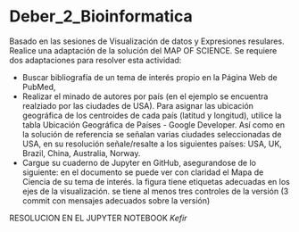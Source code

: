 # Deber_2_Bioinformatica
Basado en las sesiones de Visualización de datos y Expresiones resulares. Realice una adaptación de la solución del MAP OF SCIENCE. Se requiere dos adaptaciones para resolver esta actividad:

* Buscar bibliografía de un tema de interés propio en la Página Web de PubMed,
* Realizar el minado de autores por país (en el ejemplo se encuentra realziado por las ciudades de USA). Para asignar las ubicación geográfica de los centroides de cada país (latitud y longitud), utilice la tabla  Ubicación Geográfica de Países - Google Developer. Así como en la solución de referencia se señalan varias ciudades seleccionadas de USA, en su resolución señale/resalte a los siguientes países: USA, UK, Brazil, China, Australia, Norway.  
* Cargue su cuaderno de Jupyter en GitHub, asegurandose de lo siguiente:
en el documento se puede ver con claridad el Mapa de Ciencia de su tema de interés.
la figura tiene etiquetas adecuadas en los ejes de la visualización.
se tiene al menos tres controles de la versión (3 commit con mensajes adecuados sobre la versión)

RESOLUCION EN EL JUPYTER NOTEBOOK *Kefir*
